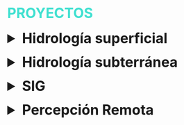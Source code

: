 # <span style="color: turquoise; font-size: 2rem; text-transform: uppercase;">Proyectos</span>

<style>
  details {
    margin-top: 1rem;
  }
  summary.section {
    font-size: 2rem; /* Tamaño de fuente de los títulos */
    font-weight: bold;
  }
  summary.project {
    font-size: 1.5rem; /* Tamaño de fuente de los proyectos */
    font-weight: bold;
    list-style: none; /* Ocultar el triángulo invertido */
  }
  summary.project::-webkit-details-marker {
    display: none; /* Ocultar el triángulo invertido en navegadores WebKit */
  }
  details p, details h2 {
    font-size: 1.5rem; /* Tamaño de fuente del contenido */
    margin-left: 40px; /* Margen izquierdo para los proyectos */
  }
</style>

<details>
  <summary class="section">Hidrología superficial</summary>
  
  <details>
    <summary class="project">Proyecto 1: Modelado de Cuencas Hidrográficas</summary>

**Herramientas:** ArcGIS, HEC-HMS, AutoCAD

**Resultado:**

![Proyecto 1](path/to/your/project1.jpg)
  </details>

  <details>
    <summary class="project">Proyecto 2: Análisis de Precipitaciones</summary>

**Herramientas:** QGIS, Python, Excel

**Resultado:**

![Proyecto 2](path/to/your/project2.jpg)
  </details>

  <details>
    <summary class="project">Proyecto 3: Gestión de Recursos Hídricos</summary>

**Herramientas:** EPANET, R, Matlab

**Resultado:**

![Proyecto 3](path/to/your/project3.jpg)
  </details>

  <details>
    <summary class="project">Proyecto 4: Evaluación de Calidad del Agua</summary>

**Herramientas:** Excel, R, Python

**Resultado:**

![Proyecto 4](path/to/your/project4.jpg)
  </details>
</details>

<details>
  <summary class="section">Hidrología subterránea</summary>
  
  <details>
    <summary class="project">Proyecto 1: Gestor de Tareas</summary>
El proyecto "Gestor de Tareas" es una aplicación web desarrollada como parte de un proyecto personal. El objetivo principal del proyecto es ayudar a los usuarios a organizar y gestionar sus tareas diarias de manera eficiente.

Para desarrollar este proyecto, utilicé tecnologías como HTML, CSS, JavaScript y React. La aplicación permite a los usuarios agregar, editar y eliminar tareas, así como marcar tareas como completadas. Uno de los mayores desafíos fue implementar la funcionalidad de arrastrar y soltar para reordenar las tareas, lo cual superé utilizando la biblioteca react-beautiful-dnd.

**Herramientas:** HTML, CSS, JavaScript, React

**Resultado:**

![Proyecto 1](path/to/your/project1.jpg)

[Ver PDF del Proyecto 1](pdf/project1.pdf)
  </details>

  <details>
    <summary class="project">Proyecto 2: Análisis de Aguas Subterráneas</summary>

**Herramientas:** QGIS, AutoCAD, HEC-RAS

**Resultado:**

![Proyecto 2](path/to/your/project2.jpg)
  </details>

  <details>
    <summary class="project">Proyecto 3: Modelado de Acuíferos</summary>

**Herramientas:** MODFLOW, ArcGIS, Python

**Resultado:**

![Proyecto 3](path/to/your/project3.jpg)
  </details>

  <details>
    <summary class="project">Proyecto 4: Gestión de Pozos</summary>

**Herramientas:** EPANET, Excel, R

**Resultado:**

![Proyecto 4](path/to/your/project4.jpg)
  </details>
</details>

<details>
  <summary class="section">SIG</summary>
  
  <details>
    <summary class="project">Proyecto 1: Sistema de Gestión de Inventarios</summary>
El proyecto "Sistema de Gestión de Inventarios" es una aplicación desarrollada para una pequeña empresa como parte de un proyecto profesional. El objetivo del proyecto es ayudar a la empresa a gestionar su inventario de manera más eficiente.

Desarrollé este proyecto utilizando tecnologías como PHP, MySQL y Bootstrap. La aplicación permite a los usuarios agregar, editar y eliminar productos del inventario, generar informes y recibir alertas cuando el stock está bajo. Uno de los desafíos fue asegurar la integridad de los datos y proporcionar una interfaz de usuario intuitiva, lo cual logré implementando validaciones y siguiendo principios de diseño centrado en el usuario.

**Herramientas:** PHP, MySQL, Bootstrap

**Resultado:**

![Proyecto 1](path/to/your/project1.jpg)

[Ver PDF del Proyecto 1](pdf/project1.pdf)
  </details>

  <details>
    <summary class="project">Proyecto 2: Análisis Espacial de Datos</summary>

**Herramientas:** QGIS, Python, R

**Resultado:**

![Proyecto 2](path/to/your/project2.jpg)
  </details>

  <details>
    <summary class="project">Proyecto 3: Cartografía Temática</summary>

**Herramientas:** ArcGIS, Illustrator, Excel

**Resultado:**

![Proyecto 3](path/to/your/project3.jpg)
  </details>

  <details>
    <summary class="project">Proyecto 4: Monitoreo de Desastres Naturales</summary>

**Herramientas:** QGIS, Python, Sentinel-2

**Resultado:**

![Proyecto 4](path/to/your/project4.jpg)
  </details>
</details>

<details>
  <summary class="section">Percepción Remota</summary>
  
  <details>
    <summary class="project">Proyecto 1: Detección de Cambios en el Uso del Suelo</summary>

**Herramientas:** QGIS, Python, Sentinel-2

**Resultado:**

![Proyecto 1](path/to/your/project1.jpg)
  </details>

  <details>
    <summary class="project">Proyecto 2: Mapeo de Cobertura Vegetal</summary>

**Herramientas:** ArcGIS, R, Landsat 8

**Resultado:**

![Proyecto 2](path/to/your/project2.jpg)
  </details>

  <details>
    <summary class="project">Proyecto 3: Análisis de Índices de Vegetación</summary>

**Herramientas:** ENVI, QGIS, Python

**Resultado:**

![Proyecto 3](path/to/your/project3.jpg)
  </details>

  <details>
    <summary class="project">Proyecto 4: Detección de Incendios Forestales</summary>

**Herramientas:** QGIS, Python, MODIS

**Resultado:**

![Proyecto 4](path/to/your/project4.jpg)
  </details>
</details>
